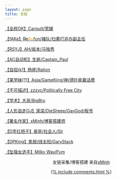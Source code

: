 ```yaml
---
layout: page
title: 友链 
---
```


<p><a href="https://www.cansult.ga/">【全程OK】Cansult/宽嫂</a></p>

<p><a href="http://www.cnblogs.com/refun/">【fAKe】<del>Re</del><font color="#ed9f21">Au</font>fun/褚队/扫黄打非办副主任</a></p>

<p><a href="https://www.luogu.org/blog/31293/">【RSYJ】AH/坂本/马独秀</a></p>

<p><a href="https://43471.blog.luogu.org/">【AC自动机】生蚝/Captain_Paul</a></p>

<p><a href="http://blog.csdn.net/qq_33346538">【自招rk1】杨佬/Ration</a></p>

<p><a href="http://www.cnblogs.com/victorique/">【某学妹(?)】Asia/GameKing/神/德扑能赢话费</a></p>

<p><a href="https://www.luogu.org/blog/user52892/">【不可描述】zzzyc/Politically Free City</a></p>

<p><a href="http://blog.csdn.net/A_Comme_Amour">【学术】大哥/BigBro</a></p>

<p><a href="https://a-failure.github.io/">【人形自走OJ】家梁/DieSheep/GayGod/板爷</a></p>

<p><a href="https://xminh.github.io/">【著名作家】xMinh/博客搭建师</a></p>

<p><a href="https://blog.csdn.net/Slr2002">【D市扛把子】昊哥/社会人/Slr</a></p>
        
<p><a href="https://garystack.github.io">【DPKing】氪舰/绿太阳/GaryStack</a></p>
        
<p><a href="https://milky-w.github.io">【坠强女选手】Milky Way/Fym</a></p>

<p><center>友链采集/博客搭建 来自<a href="https://xminh.github.io/">xMinh <center></p>
        
        

{% include comments.html %}
